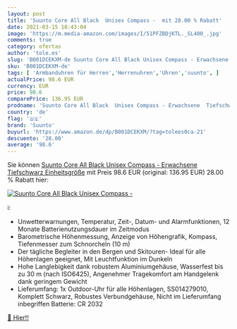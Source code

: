 ```yaml
---
layout: post
title: 'Suunto Core All Black  Unisex Compass -  mit 28.00 % Rabatt'
date: 2021-03-15 18:43:04
image: 'https://m.media-amazon.com/images/I/51PFZBDjKTL._SL400_.jpg'
comments: true
category: ofertas
author: 'tole.es'
slug: 'B001DCEKXM-de Suunto Core All Black Unisex Compass - Erwachsene...'
sku: 'B001DCEKXM-de'
tags: [ 'Armbanduhren für Herren','Herrenuhren','Uhren','suunto', ]
actualPrice: 98.6 EUR
currency: EUR
price: 98.6
comparePrice: 136.95 EUR
prodname: 'Suunto Core All Black  Unisex Compass - Erwachsene  Tiefschwarz  Einheitsgröße'
country: 'de'
flag: '🇩🇪'
brand: 'Suunto'
buyurl: 'https://www.amazon.de/dp/B001DCEKXM/?tag=tolees0ca-21'
descuento: '28.00'
average: '98.6'
---
```


Sie können [Suunto Core All Black  Unisex Compass - Erwachsene  Tiefschwarz  Einheitsgröße](https://www.amazon.de/dp/B001DCEKXM/?tag=tolees0ca-21) mit Preis 98.6 EUR (original: 136.95 EUR) 28.00 % Rabatt hier:

[![Suunto Core All Black  Unisex Compass - ](https://m.media-amazon.com/images/I/51PFZBDjKTL._SL400_.jpg)](https://www.amazon.de/dp/B001DCEKXM/?tag=tolees0ca-21)

ℹ️:

- Unwetterwarnungen, Temperatur, Zeit-, Datum- und Alarmfunktionen, 12 Monate Batterienutzungsdauer im Zeitmodus
- Barometrische Höhenmessung, Anzeige von Höhengrafik, Kompass, Tiefenmesser zum Schnorcheln (10 m)
- Der tägliche Begleiter in den Bergen und Skitouren- Ideal für alle Höhenlagen geeignet, Mit Leuchtfunktion im Dunkeln
- Hohe Langlebigkeit dank robustem Aluminiumgehäuse, Wasserfest bis zu 30 m (nach ISO6425), Angenehmer Tragekomfort am Handgelenk dank geringem Gewicht
- Lieferumfang: 1x Outdoor-Uhr für alle Höhenlagen, SS014279010, Komplett Schwarz, Robustes Verbundgehäuse, Nicht im Lieferumfang inbegriffen Batterie: CR 2032

[🛒 Hier!!](https://www.amazon.de/dp/B001DCEKXM/?tag=tolees0ca-21)
